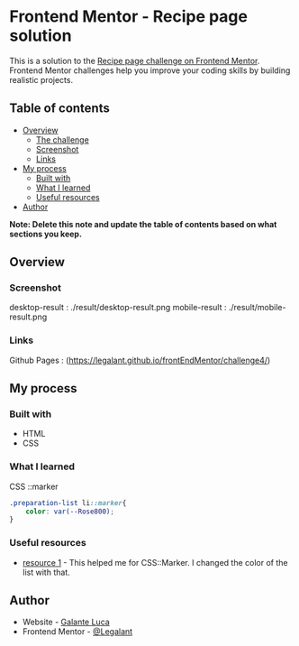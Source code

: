# Frontend Mentor - Recipe page solution

This is a solution to the [Recipe page challenge on Frontend Mentor](https://www.frontendmentor.io/challenges/recipe-page-KiTsR8QQKm). Frontend Mentor challenges help you improve your coding skills by building realistic projects. 

## Table of contents

- [Overview](#overview)
  - [The challenge](#the-challenge)
  - [Screenshot](#screenshot)
  - [Links](#links)
- [My process](#my-process)
  - [Built with](#built-with)
  - [What I learned](#what-i-learned)
  - [Useful resources](#useful-resources)
- [Author](#author)


**Note: Delete this note and update the table of contents based on what sections you keep.**

## Overview

### Screenshot


desktop-result : ./result/desktop-result.png
mobile-result : ./result/mobile-result.png

### Links

Github Pages : (https://legalant.github.io/frontEndMentor/challenge4/)

## My process

### Built with

- HTML
- CSS

### What I learned

CSS ::marker 
```css
.preparation-list li::marker{
    color: var(--Rose800);
}
```

### Useful resources

- [resource 1](https://www.w3schools.com/cssref/sel_marker.php) - This helped me for CSS::Marker. I changed the color of the list with that.

## Author

- Website - [Galante Luca](https://github.com/Legalant/frontEndMentor)
- Frontend Mentor - [@Legalant](https://www.frontendmentor.io/profile/Legalant)
